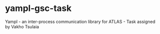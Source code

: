 # yampl-gsc-task
Yampl - an inter-process communication library for ATLAS - Task assigned by Vakho Tsulaia
